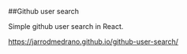 ##Github user search

Simple github user search in React.

https://jarrodmedrano.github.io/github-user-search/